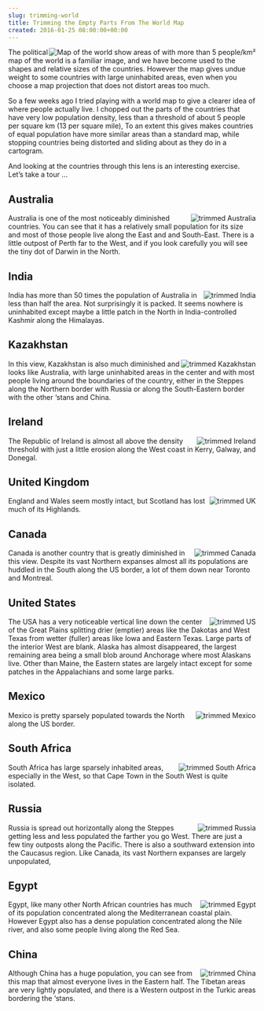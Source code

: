 ```yaml
---  
slug: trimming-world
title: Trimming the Empty Parts From The World Map
created: 2016-01-25 08:00:00+00:00
---  
```

![Map of the world show areas of with more than 5 people/km²][0]

[0]: /img/trimmed-world.png


The political map of the world is a familiar image, and we have
become used to the shapes and relative sizes of the countries. However the map gives undue weight to some countries with large uninhabited areas, even when you choose a map projection that does not distort areas too much.

So a few weeks ago I tried playing with a world map to give a clearer idea of where people actually live. I chopped out the parts of the countries that have very low population density, less than a threshold of about 5 people per square km (13 per square mile), To an extent this gives makes countries of equal population have more similar areas than a standard map, while stopping countries being distorted and sliding about as they do in a cartogram.

And looking at the countries through this lens is an interesting exercise. Let’s take a tour …

<style>img {float:right}</style>

## Australia

![trimmed Australia][2] Australia is one of the most noticeably diminished countries. You can see that it has a relatively small population for its size and most of those people live along the East and and South-East. There is a little outpost of Perth far to the West, and if you look carefully you will see the tiny dot of Darwin in the North.

## India

![trimmed India][3] India has more than 50 times the population of Australia in less than half the area. Not surprisingly it is packed. It seems nowhere is uninhabited except maybe a little patch in the North in India-controlled Kashmir along the Himalayas.

## Kazakhstan

![trimmed Kazakhstan][4] In this view, Kazakhstan is also much diminished and looks like Australia, with large uninhabited areas in the center and with most people living around the boundaries of the country, either in the Steppes along the Northern border with Russia or along the South-Eastern border with the other ‘stans and China.

## Ireland

![trimmed Ireland][5] The Republic of Ireland is almost all above the density threshold with just a little erosion along the West coast in Kerry, Galway, and Donegal.

## United Kingdom

![trimmed UK][6] England and Wales seem mostly intact, but Scotland has lost much of its Highlands.

## Canada

![trimmed Canada][7] Canada is another country that is greatly diminished in this view. Despite its vast Northern expanses almost all its populations are huddled in the South along the US border, a lot of them down near Toronto and Montreal.

## United States

![trimmed US][8] The USA has a very noticeable vertical line down the center of the Great Plains splitting drier (emptier) areas like the Dakotas and West Texas from wetter (fuller) areas like Iowa and Eastern Texas. Large parts of the interior West are blank. Alaska has almost disappeared, the largest remaining area being a small blob around Anchorage where most Alaskans live. Other than Maine, the Eastern states are largely intact except for some patches in the Appalachians and some large parks.

## Mexico

![trimmed Mexico][9] Mexico is pretty sparsely populated towards the North along the US border.

## South Africa

![trimmed South Africa][10] South Africa has large sparsely inhabited areas, especially in the West, so that Cape Town in the South West is quite isolated.

## Russia

![trimmed Russia][11] Russia is spread out horizontally along the Steppes getting less and less populated the farther you go West. There are just a few tiny outposts along the Pacific. There is also a southward extension into the Caucasus region. Like Canada, its vast Northern expanses are largely unpopulated,

## Egypt

![trimmed Egypt][12] Egypt, like many other North African countries has much of its population concentrated along the Mediterranean coastal plain. However Egypt also has a dense population concentrated along the Nile river, and also some people living along the Red Sea.

## China

![trimmed China][13] Although China has a huge population, you can see from this map that almost everyone lives in the Eastern half. The Tibetan areas are very lightly populated, and there is a Western outpost in the Turkic areas bordering the ‘stans.


[2]: /img/trimmed-australia.png
[3]: /img/trimmed-india.png
[4]: /img/trimmed-kazakhstan.png
[5]: /img/trimmed-ireland.png
[6]: /img/trimmed-uk.png
[7]: /img/trimmed-canada.png
[8]: /img/trimmed-us.png
[9]: /img/trimmed-mexico.png
[10]: /img/trimmed-sa.png
[11]: /img/trimmed-russia.png
[12]: /img/trimmed-egypt.png
[13]: /img/trimmed-china.png
